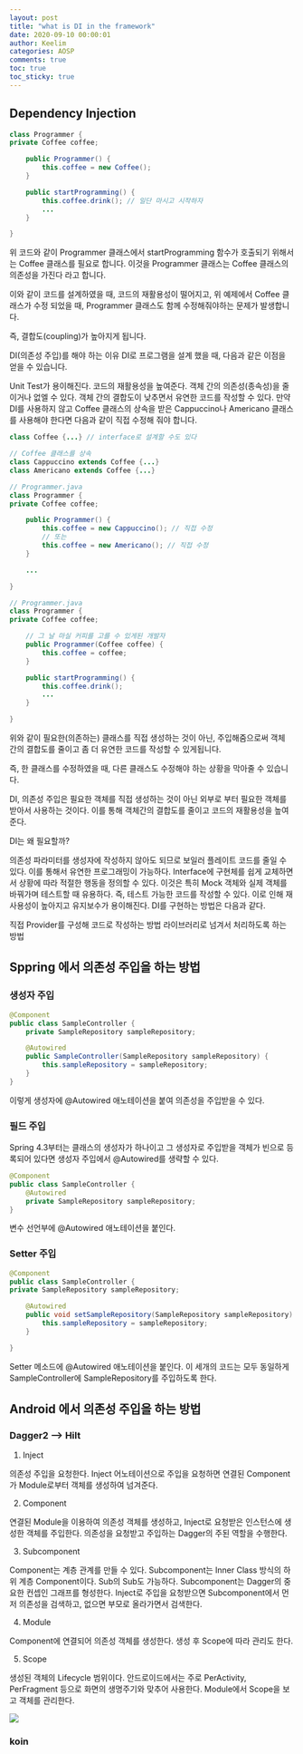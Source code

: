 ```yaml
---
layout: post
title: "what is DI in the framework"
date: 2020-09-10 00:00:01
author: Keelim
categories: AOSP
comments: true
toc: true
toc_sticky: true
---
```

## Dependency Injection

```java
class Programmer {
private Coffee coffee;

    public Programmer() {
    	this.coffee = new Coffee();
    }

    public startProgramming() {
    	this.coffee.drink(); // 일단 마시고 시작하자
        ...
    }

}
```

위 코드와 같이 Programmer 클래스에서 startProgramming 함수가 호출되기 위해서는 Coffee 클래스를 필요로 합니다. 이것을 Programmer 클래스는 Coffee 클래스의 의존성을 가진다 라고 합니다.

이와 같이 코드를 설계하였을 때, 코드의 재활용성이 떨어지고, 위 예제에서 Coffee 클래스가 수정 되었을 때, Programmer 클래스도 함께 수정해줘야하는 문제가 발생합니다.

즉, 결합도(coupling)가 높아지게 됩니다.

DI(의존성 주입)를 해야 하는 이유
DI로 프로그램을 설계 했을 때, 다음과 같은 이점을 얻을 수 있습니다.

Unit Test가 용이해진다.
코드의 재활용성을 높여준다.
객체 간의 의존성(종속성)을 줄이거나 없엘 수 있다.
객체 간의 결합도이 낮추면서 유연한 코드를 작성할 수 있다.
만약 DI를 사용하지 않고 Coffee 클래스의 상속을 받은 Cappuccino나 Americano 클래스를 사용해야 한다면 다음과 같이 직접 수정해 줘야 합니다.

```java
class Coffee {...} // interface로 설계할 수도 있다

// Coffee 클래스를 상속
class Cappuccino extends Coffee {...}
class Americano extends Coffee {...}

// Programmer.java
class Programmer {
private Coffee coffee;

    public Programmer() {
    	this.coffee = new Cappuccino(); // 직접 수정
        // 또는
        this.coffee = new Americano(); // 직접 수정
    }

    ...

}
```

```java
// Programmer.java
class Programmer {
private Coffee coffee;

    // 그 날 마실 커피를 고를 수 있게된 개발자
    public Programmer(Coffee coffee) {
    	this.coffee = coffee;
    }

    public startProgramming() {
    	this.coffee.drink();
        ...
    }

}
```

위와 같이 필요한(의존하는) 클래스를 직접 생성하는 것이 아닌, 주입해줌으로써 객체 간의 결합도를 줄이고 좀 더 유연한 코드를 작성할 수 있게됩니다.

즉, 한 클래스를 수정하였을 때, 다른 클래스도 수정해야 하는 상황을 막아줄 수 있습니다.

DI, 의존성 주입은 필요한 객체를 직접 생성하는 것이 아닌 외부로 부터 필요한 객체를 받아서 사용하는 것이다.
이를 통해 객체간의 결합도를 줄이고 코드의 재활용성을 높여준다.

DI는 왜 필요할까?

의존성 파라미터를 생성자에 작성하지 않아도 되므로 보일러 플레이트 코드를 줄일 수 있다. 이를 통해서 유연한 프로그래밍이 가능하다.
Interface에 구현체를 쉽게 교체하면서 상황에 따라 적절한 행동을 정의할 수 있다. 이것은 특히 Mock 객체와 실제 객체를 바꿔가며 테스트할 때 유용하다. 즉, 테스트 가능한 코드를 작성할 수 있다. 이로 인해 재사용성이 높아지고 유지보수가 용이해진다.
DI를 구현하는 방법은 다음과 같다.

직접 Provider를 구성해 코드로 작성하는 방법
라이브러리로 넘겨서 처리하도록 하는 방법

## Sppring 에서 의존성 주입을 하는 방법

### 생성자 주입

```java
@Component
public class SampleController {
    private SampleRepository sampleRepository;

    @Autowired
    public SampleController(SampleRepository sampleRepository) {
        this.sampleRepository = sampleRepository;
    }
}
```

이렇게 생성자에 @Autowired 애노테이션을 붙여 의존성을 주입받을 수 있다.

### 필드 주입

Spring 4.3부터는 클래스의 생성자가 하나이고 그 생성자로 주입받을 객체가 빈으로 등록되어 있다면 생성자 주입에서 @Autowired를 생략할 수 있다.

```java
@Component
public class SampleController {
    @Autowired
    private SampleRepository sampleRepository;
}
```

변수 선언부에 @Autowired 애노테이션을 붙인다.

### Setter 주입

```java
@Component
public class SampleController {
private SampleRepository sampleRepository;

    @Autowired
    public void setSampleRepository(SampleRepository sampleRepository) {
        this.sampleRepository = sampleRepository;
    }

}
```

Setter 메소드에 @Autowired 애노테이션을 붙인다.
이 세개의 코드는 모두 동일하게 SampleController에 SampleRepository를 주입하도록 한다.

## Android 에서 의존성 주입을 하는 방법

### Dagger2 --> Hilt

1. Inject

의존성 주입을 요청한다. Inject 어노테이션으로 주입을 요청하면 연결된 Component가 Module로부터 객체를 생성하여 넘겨준다.

2. Component

연결된 Module을 이용하여 의존성 객체를 생성하고, Inject로 요청받은 인스턴스에 생성한 객체를 주입한다. 의존성을 요청받고 주입하는 Dagger의 주된 역할을 수행한다.

3. Subcomponent

Component는 계층 관계를 만들 수 있다. Subcomponent는 Inner Class 방식의 하위 계층 Component이다. Sub의 Sub도 가능하다. Subcomponent는 Dagger의 중요한 컨셉인 그래프를 형성한다. Inject로 주입을 요청받으면 Subcomponent에서 먼저 의존성을 검색하고, 없으면 부모로 올라가면서 검색한다.

4. Module

Component에 연결되어 의존성 객체를 생성한다. 생성 후 Scope에 따라 관리도 한다.

5. Scope

생성된 객체의 Lifecycle 범위이다. 안드로이드에서는 주로 PerActivity, PerFragment 등으로 화면의 생명주기와 맞추어 사용한다. Module에서 Scope을 보고 객체를 관리한다.

![](https://woovictory.github.io/img/di_flow2.png)

### koin
